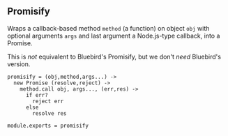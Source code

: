 Promisify
---------

Wraps a callback-based method `method` (a function) on object `obj` with optional arguments `args` and last argument a Node.js-type callback, into a Promise.

This is _not_ equivalent to Bluebird's Promisify, but we don't _need_ Bluebird's version.

    promisify = (obj,method,args...) ->
      new Promise (resolve,reject) ->
        method.call obj, args..., (err,res) ->
          if err?
            reject err
          else
            resolve res

    module.exports = promisify
